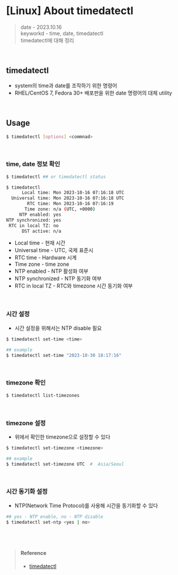 # [Linux] About timedatectl
> date - 2023.10.16  
> keyworkd - time, date, timedatectl  
> timedatectl에 대해 정리  

<br>

## timedatectl
* system의 time과 date를 조작하기 위한 명령어
* RHEL/CentOS 7, Fedora 30+ 배포판을 위한 date 명령어의 대체 utility


<br>

## Usage
```sh
$ timedatectl [options] <commnad>
```

<br>

### time, date 정보 확인
```sh
$ timedatectl ## or timedatectl status

$ timedatectl
      Local time: Mon 2023-10-16 07:16:18 UTC
  Universal time: Mon 2023-10-16 07:16:18 UTC
        RTC time: Mon 2023-10-16 07:16:19
       Time zone: n/a (UTC, +0000)
     NTP enabled: yes
NTP synchronized: yes
 RTC in local TZ: no
      DST active: n/a
```
* Local time - 현재 시간
* Universal time - UTC, 국제 표준시
* RTC time - Hardware 시계
* Time zone - time zone
* NTP enabled - NTP 활성화 여부
* NTP synchronized - NTP 동기화 여부
* RTC in local TZ - RTC와 timezone 시간 동기화 여부

<br>

### 시간 설정
* 시간 설정을 위해서는 NTP disable 필요
```sh
$ timedatectl set-time <time>

## example
$ timedatectl set-time "2023-10-30 18:17:16"
```

<br>

### timezone 확인
```sh
$ timedatectl list-timezones 
```

<br>

### timezone 설정
* 위에서 확인한 timezone으로 설정할 수 있다
```sh
$ timedatectl set-timezone <timezone>

## example
$ timedatectl set-timezone UTC  #  Asia/Seoul
```

<br>

### 시간 동기화 설정
* NTP(Network Time Protocol)를 사용해 시간을 동기화할 수 있다
```sh
## yes - NTP enable, no - NTP disable
$ timedatectl set-ntp <yes | no>
```

<br><br>

> #### Reference
> * [timedatectl](https://www.freedesktop.org/software/systemd/man/timedatectl.html)
